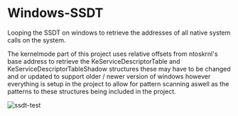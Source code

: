 # Windows-SSDT
Looping the SSDT on windows to retrieve the addresses of all native system calls on the system.

The kernelmode part of this project uses relative offsets from ntoskrnl's base address
to retrieve the KeServiceDescriptorTable and KeServiceDescriptorTableShadow structures
these may have to be changed and or updated to support older / newer version of windows
however everything is setup in the project to allow for pattern scanning aswell as the
patterns to these structures being included in the project.

![ssdt-test](https://github.com/Aston539/Windows-SSDT/assets/140078446/be9e3d4a-c61d-4fe2-a129-cce07268b0d0)
